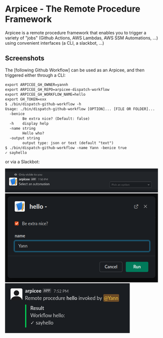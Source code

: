 # Arpicee - The Remote Procedure Framework

Arpicee is a remote procedure framework that enables you to
trigger a variety of "jobs" (Github Actions, AWS Lambdas,
AWS SSM Automations, ...) using convenient interfaces (a CLI,
a slackbot, ...)

## Screenshots

The [following Github Workflow] can be used as an Arpicee, and then triggered either through a CLI:

```
export ARPICEE_GH_OWNER=yannh
export ARPICEE_GH_REPO=arpicee-dispatch-workflow
export ARPICEE_GH_WORKFLOW_NAME=hello
export GH_TOKEN=xxx
$ ./bin/dispatch-github-workflow -h
Usage: ./bin/dispatch-github-workflow [OPTION]... [FILE OR FOLDER]...
  -benice
        Be extra nice? (Default: false)
  -h    display help
  -name string
        Hello who?
  -output string
        output type: json or text (default "text")
$ ./bin/dispatch-github-workflow -name Yann -benice true
✓ sayhello
```

or via a Slackbot:

![Select Arpicee](https://github.com/yannh/arpicee/blob/main/assets/select_arpicee.png?raw=true)
![Configure Arpicee](https://github.com/yannh/arpicee/blob/main/assets/configure_arpicee.png?raw=true)
![Arpicee result](https://github.com/yannh/arpicee/blob/main/assets/arpicee_result.png?raw=true)
